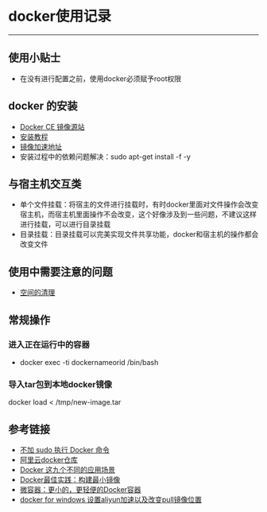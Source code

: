 # docker使用记录
****
## 使用小贴士
- 在没有进行配置之前，使用docker必须赋予root权限

## docker 的安装
- [Docker CE 镜像源站](https://yq.aliyun.com/articles/110806?spm=a2c4e.11153940.blogcont29941.13.520269d6XtzWqG)
- [安装教程](http://blog.csdn.net/qq_27818541/article/details/73647797)
- [镜像加速地址](https://cr.console.aliyun.com/?accounttraceid=3480ea01-1b31-4cb1-a169-6c220739cae6#/accelerator)
- 安装过程中的依赖问题解决：sudo apt-get install -f -y

## 与宿主机交互类
- 单个文件挂载：将宿主的文件进行挂载时，有时docker里面对文件操作会改变宿主机，而宿主机里面操作不会改变，这个好像涉及到一些问题，不建议这样进行挂载，可以进行目录挂载
- 目录挂载：目录挂载可以完美实现文件共享功能，docker和宿主机的操作都会改变文件

## 使用中需要注意的问题
- [空间的清理](https://yq.aliyun.com/articles/272173)

## 常规操作
### 进入正在运行中的容器
- docker exec -ti dockernameorid /bin/bash

### 导入tar包到本地docker镜像
docker load < /tmp/new-image.tar  

## 参考链接
- [不加 sudo 执行 Docker 命令](http://www.markjour.com/article/docker-no-root.html)
- [阿里云docker仓库](https://dev.aliyun.com/search.html)
- [Docker 这九个不同的应用场景](https://my.oschina.net/editorial-story/blog/1558880)
- [Docker最佳实践：构建最小镜像](https://zhuanlan.zhihu.com/p/38552260)
- [微容器：更小的，更轻便的Docker容器](http://dockone.io/article/1035)
- [docker for windows 设置aliyun加速以及改变pull镜像位置](https://blog.csdn.net/gx947791229/article/details/76512660)